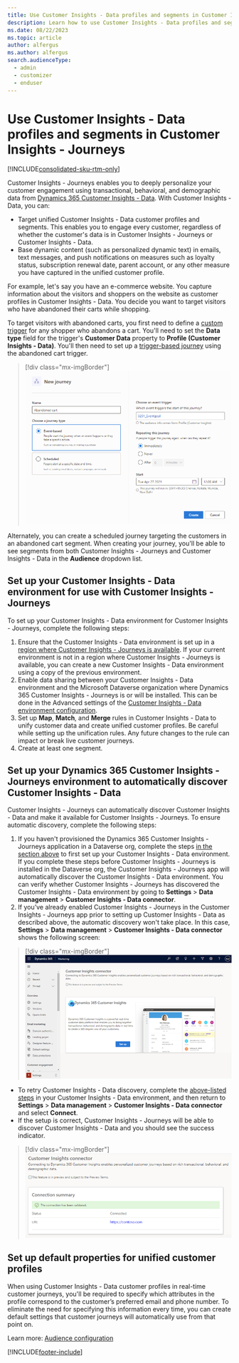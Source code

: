 ```yaml
---
title: Use Customer Insights - Data profiles and segments in Customer Insights - Journeys
description: Learn how to use Customer Insights - Data profiles and segments in Customer Insights - Journeys.
ms.date: 08/22/2023
ms.topic: article
author: alfergus
ms.author: alfergus
search.audienceType: 
  - admin
  - customizer
  - enduser
---
```


# Use Customer Insights - Data profiles and segments in Customer Insights - Journeys

[!INCLUDE[consolidated-sku-rtm-only](../includes/consolidated-sku-rtm-only.md)]

Customer Insights - Journeys enables you to deeply personalize your customer engagement using transactional, behavioral, and demographic data from [Dynamics 365 Customer Insights - Data](/dynamics365/customer-insights). With Customer Insights - Data, you can:
- Target unified Customer Insights - Data customer profiles and segments. This enables you to engage every customer, regardless of whether the customer's data is in Customer Insights - Journeys or Customer Insights - Data.
- Base dynamic content (such as personalized dynamic text) in emails, text messages, and push notifications on measures such as loyalty status, subscription renewal date, parent account, or any other measure you have captured in the unified customer profile.

For example, let's say you have an e-commerce website. You capture information about the visitors and shoppers on the website as customer profiles in Customer Insights - Data. You decide you want to target visitors who have abandoned their carts while shopping.

To target visitors with abandoned carts, you first need to define a [custom trigger](real-time-marketing-custom-triggers.md) for any shopper who abandons a cart. You'll need to set the **Data type** field for the trigger's **Customer Data** property to **Profile (Customer Insights - Data)**. You'll then need to set up a [trigger-based journey](real-time-marketing-trigger-based-journey.md) using the abandoned cart trigger.

> [!div class="mx-imgBorder"]
> ![Cart custom event screenshot.](media/real-time-marketing-ci-profile-cart-event.png)

Alternately, you can create a scheduled journey targeting the customers in an abandoned cart segment. When creating your journey, you'll be able to see segments from both Customer Insights - Journeys and Customer Insights - Data in the **Audience** dropdown list.

## Set up your Customer Insights - Data environment for use with Customer Insights - Journeys

To set up your Customer Insights - Data environment for Customer Insights - Journeys, complete the following steps:

1. Ensure that the Customer Insights - Data environment is set up in a [region where Customer Insights - Journeys is available](real-time-marketing-install.md). If your current environment is not in a region where Customer Insights - Journeys is available, you can create a new Customer Insights - Data environment using a copy of the previous environment.
1. Enable data sharing between your Customer Insights - Data environment and the Microsoft Dataverse organization where Dynamics 365 Customer Insights - Journeys is or will be installed. This can be done in the Advanced settings of the [Customer Insights - Data environment configuration](/dynamics365/customer-insights/audience-insights/manage-environments#create-an-environment-in-an-existing-organization).
1. Set up **Map**, **Match**, and **Merge** rules in Customer Insights - Data to unify customer data and create unified customer profiles. Be careful while setting up the unification rules. Any future changes to the rule can impact or break live customer journeys.
1. Create at least one segment.

## Set up your Dynamics 365 Customer Insights - Journeys environment to automatically discover Customer Insights - Data

Customer Insights - Journeys can automatically discover Customer Insights - Data and make it available for Customer Insights - Journeys. To ensure automatic discovery, complete the following steps:

1. If you haven't provisioned the Dynamics 365 Customer Insights - Journeys application in a Dataverse org, complete the steps [in the section above](real-time-marketing-ci-profile.md#set-up-your-customer-insights---data-environment-for-use-with-customer-insights---journeys) to first set up your Customer Insights - Data environment. If you complete these steps before Customer Insights - Journeys is installed in the Dataverse org, the Customer Insights - Journeys app will automatically discover the Customer Insights - Data environment. You can verify whether Customer Insights - Journeys has discovered the Customer Insights - Data environment by going to **Settings** > **Data management** > **Customer Insights - Data connector**.
1. If you’ve already enabled Customer Insights - Journeys in the Customer Insights - Journeys app prior to setting up Customer Insights - Data as described above, the automatic discovery won't take place. In this case, **Settings** > **Data management** > **Customer Insights - Data connector** shows the following screen:

> [!div class="mx-imgBorder"]
> ![Customer Insights - Data setup screenshot.](media/real-time-marketing-ci-setup.png)

  - To retry Customer Insights - Data discovery, complete the [above-listed steps](real-time-marketing-ci-profile.md#set-up-your-customer-insights---data-environment-for-use-with-customer-insights---journeys) in your Customer Insights - Data environment, and then return to **Settings** > **Data management** > **Customer Insights - Data connector** and select **Connect**.
  - If the setup is correct, Customer Insights - Journeys will be able to discover Customer Insights - Data and you should see the success indicator.

> [!div class="mx-imgBorder"]
> ![Customer Insights - Data setup success screenshot.](media/real-time-marketing-ci-profile-success2.png)

## Set up default properties for unified customer profiles

When using Customer Insights - Data customer profiles in real-time customer journeys, you'll be required to specify which attributes in the profile correspond to the customer’s preferred email and phone number. To eliminate the need for specifying this information every time, you can create default settings that customer journeys will automatically use from that point on.

Learn more: [Audience configuration](real-time-marketing-audience-data.md)

[!INCLUDE[footer-include](../includes/footer-banner.md)]
